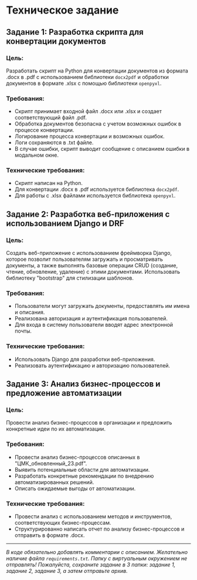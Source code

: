 # Техническое задание

## Задание 1: Разработка скрипта для конвертации документов

### Цель:
Разработать скрипт на Python для конвертации документов из формата .docx в .pdf с использованием библиотеки `docx2pdf` и обработки документов в формате .xlsx с помощью библиотеки `openpyxl`.

### Требования:
- Скрипт принимает входной файл .docx или .xlsx и создает соответствующий файл .pdf.
- Обработка документов безопасна с учетом возможных ошибок в процессе конвертации.
- Логирование процесса конвертации и возможных ошибок.
- Логи сохраняются в .txt файле.
- В случае ошибки, скрипт выводит сообщение с описанием ошибки в модальном окне.

### Технические требования:
- Скрипт написан на Python.
- Для конвертации .docx в .pdf используется библиотека `docx2pdf`.
- Для работы с .xlsx файлами используется библиотека `openpyxl`.

## Задание 2: Разработка веб-приложения с использованием Django и DRF

### Цель:
Создать веб-приложение с использованием фреймворка Django, которое позволит пользователям загружать и просматривать документы, а также выполнять базовые операции CRUD (создание, чтение, обновление, удаление) с этими документами. Использовать библиотеку "bootstrap" для стилизации шаблонов.

### Требования:
- Пользователи могут загружать документы, предоставлять им имена и описания.
- Реализована авторизация и аутентификация пользователей.
- Для входа в систему пользователи вводят адрес электронной почты.

### Технические требования:
- Использовать Django для разработки веб-приложения.
- Реализовать аутентификацию и авторизацию пользователей.

## Задание 3: Анализ бизнес-процессов и предложение автоматизации

### Цель:
Провести анализ бизнес-процессов в организации и предложить конкретные идеи по их автоматизации.

### Требования:
- Провести анализ бизнес-процессов описанных в "ЦМК_обновленный_23.pdf".
- Выявить потенциальные области для автоматизации.
- Разработать конкретные рекомендации по внедрению автоматизированных решений.
- Описать ожидаемые выгоды от автоматизации.

### Технические требования:
- Провести анализ с использованием методов и инструментов, соответствующих бизнес-процессам.
- Структурированно написать отчет по анализу бизнес-процессов и отправить в формате .docx.

---

*В коде обязательно добавлять комментарии с описанием. Желательно наличие файла `requirements.txt`. Папку с виртуальным окружением не отправлять! Пожалуйста, сохраните задание в 3 папки: задание 1, задание 2, задание 3, а затем отправьте архив.*
